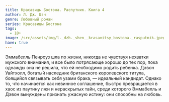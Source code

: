 ```yaml
---
title: Красавицы Бостона. Распутник. Книга 4
author: Л. Дж. Шэн
genre: Любовный роман
series: Красавицы Бостона
tags:
  - 18+
image: /src/assets/img/l._dzh._shen__krasavitsy_bostona._rasputnik.jpeg
have: true
---
```

Эммабелль Пенроуз шла по жизни, никогда не чувствуя нехватки мужского внимания, и все было потрясающе хорошо до тех пор, пока однажды она не решила, что ей необходимо родить ребенка. Дэвон Уайтхолл, богатый наследник британского королевского титула, боящийся связывать себя узами брака, — идеальный кандидат. Однако то, что начинается как невинное соглашение, быстро превращается в хаос из паутину лжи и нераскрытых тайн, среди которого Эммабелль и Дэвон вынуждены признать ужасную истину: они способны на любовь.
